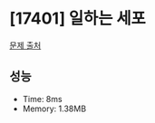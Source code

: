 # [17401] 일하는 세포

[문제 출처](https://www.acmicpc.net/problem/17401)

## 성능

- Time: 8ms
- Memory: 1.38MB